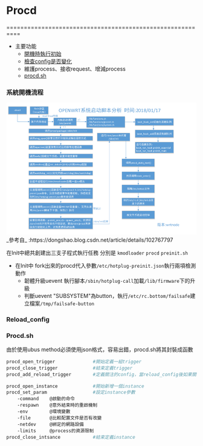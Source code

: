 # Procd
==========================================================


* 主要功能
  * [開機時執行初始](#init)
  * [檢查config是否變化](#reload_config)
  * 維護process、接收request、增減process
  * [procd.sh](#procd_sh)



<h3 id="init">系統開機流程</h3>
<div align=center><img src="image/init-img.png" width="" height="" alt="init-proc"/></div>
_參考自_ :https://dongshao.blog.csdn.net/article/details/102767797



在Init中總共創建出三支子程式執行任務 分別是 `kmodloader` `procd` `preinit.sh` 

* 在Init中 fork出來的procd代入參數`/etc/hotplug-preinit.json`執行兩項檢測動作
  - 韌體升級uevent 執行腳本`/sbin/hotplug-call`加載`/lib/firmware`下的升級
  - 判斷uevent "SUBSYSTEM"為button，執行`/etc/rc.bottom/failsafe`建立檔案`/tmp/failsafe-button`



<h3 id="reload_config">Reload_config</h3>



<h3 id="proce_sh">Procd.sh</h3>
由於使用ubus method必須使用json格式，容易出錯，procd.sh將其封裝成函數

```bash
procd_open_trigger				#開始定義一組trigger
procd_close_trigger				#結束定義trigger
procd_add_reload_trigger		#定義關注的config，當reload_config後如果關注的檔案被修改則觸發reload_service()
```

```bash
procd_open_instance				#開始新增一個instance
procd_set_param					#設定instance參數
	-command	@啟動的命令
	-respawn	@意外結束時的重啟機制
	-env		@環境變數
	-file		@比較配置文件是否有改變
	-netdev		@綁定的網路設備
	-limits		@process的資源限制
procd_close_intsance			#結束定義instance
```



